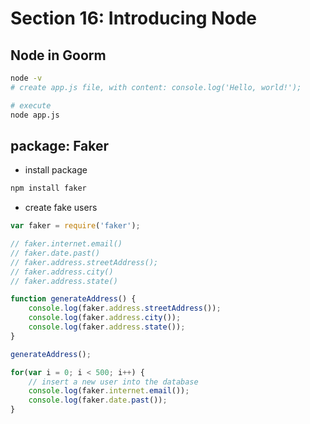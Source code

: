 # Section 16: Introducing Node

## Node in Goorm

```sh
node -v
# create app.js file, with content: console.log('Hello, world!');

# execute 
node app.js 
```

## package: Faker 

- install package

```sh
npm install faker
```

- create fake users

```js
var faker = require('faker');

// faker.internet.email()
// faker.date.past()
// faker.address.streetAddress();
// faker.address.city()
// faker.address.state()

function generateAddress() {
    console.log(faker.address.streetAddress());
    console.log(faker.address.city());
    console.log(faker.address.state());
}

generateAddress();

for(var i = 0; i < 500; i++) {
    // insert a new user into the database
    console.log(faker.internet.email());
    console.log(faker.date.past());
}
```